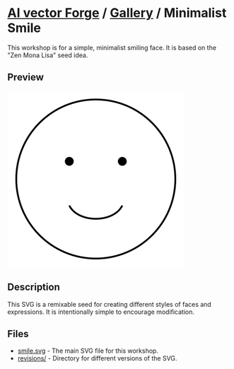# [AI vector Forge](../../README.md) / [Gallery](../../gallery/README.md) / Minimalist Smile

This workshop is for a simple, minimalist smiling face. It is based on the "Zen Mona Lisa" seed idea.

## Preview

![Minimalist Smile](./smile.svg)

## Description

This SVG is a remixable seed for creating different styles of faces and expressions. It is intentionally simple to encourage modification.

## Files

- [smile.svg](./smile.svg) - The main SVG file for this workshop.
- [revisions/](./revisions/README.md) - Directory for different versions of the SVG.
